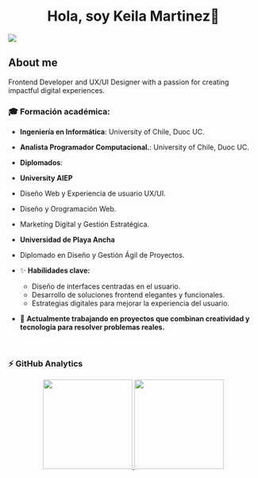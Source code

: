 <div align="center">
<h1 align="center">Hola, soy Keila Martinez👋</h1>
</div>
<img src="./kn.png">

## About me
<p>Frontend Developer and UX/UI Designer with a passion for creating impactful digital experiences.</p>

### 🎓 **Formación académica:**

  - **Ingeniería en Informática**: University of Chile, Duoc UC.
  - **Analista Programador Computacional.**: University of Chile, Duoc UC.
    
  - **Diplomados**:
  - **University AIEP**
  - Diseño Web y Experiencia de usuario UX/UI.
  - Diseño y Orogramación Web.
  - Marketing Digital y Gestión Estratégica.
    
  - **Universidad de Playa Ancha**
  - Diplomado en Diseño y Gestión Ágil de Proyectos.
    
- ✨ **Habilidades clave:**
  - Diseño de interfaces centradas en el usuario.
  - Desarrollo de soluciones frontend elegantes y funcionales.
  - Estrategias digitales para mejorar la experiencia del usuario.
    
- 🚀 **Actualmente trabajando en proyectos que combinan creatividad y tecnología para resolver problemas reales.**

<br>

<!--
**KEIMART/KEIMART** is a ✨ _special_ ✨ repository because its `README.md` (this file) appears on your GitHub profile.

Here are some ideas to get you started:

- 🔭 I’m currently working on ...
- 🌱 I’m currently learning ...
- 👯 I’m looking to collaborate on ...
- 🤔 I’m looking for help with ...
- 💬 Ask me about ...
- 📫 How to reach me: ...
- 😄 Pronouns: ...
- ⚡ Fun fact: ...
-->
### ⚡&nbsp;GitHub Analytics

<p align="center">
<a href="https://github.com/ArisGuimera">
  <img height="180em" src="https://github-readme-stats-eight-theta.vercel.app/api?username=KEIMART&show_icons=true&theme=algolia&include_all_commits=true&count_private=true"/>
  <img height="180em" src="https://github-readme-stats-eight-theta.vercel.app/api/top-langs/?username=KEIMART&layout=compact&langs_count=8&theme=algolia"/>
</a>
</p>
